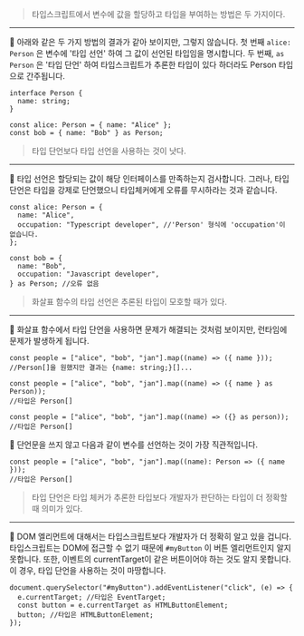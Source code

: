 > 타입스크립트에서 변수에 값을 할당하고 타입을 부여하는 방법은 두 가지이다.

---

💬 아래와 같은 두 가지 방법의 결과가 같아 보이지만, 그렇지 않습니다. 첫 번째 `alice: Person` 은 변수에 '타입 선언' 하여 그 값이 선언된 타입임을 명시합니다. 두 번째, `as Person` 은 '타입 단언' 하여 타입스크립트가 추론한 타입이 있다 하더라도 Person 타입으로 간주됩니다.

```tsx
interface Person {
  name: string;
}

const alice: Person = { name: "Alice" };
const bob = { name: "Bob" } as Person;
```

> 타입 단언보다 타입 선언을 사용하는 것이 낫다.

---

💬 타입 선언은 할당되는 값이 해당 인터페이스를 만족하는지 검사합니다. 그러나, 타입 단언은 타입을 강제로 단언했으니 타입체커에게 오류를 무시하라는 것과 같습니다.

```tsx
const alice: Person = {
  name: "Alice",
  occupation: "Typescript developer", //'Person' 형식에 'occupation'이 없습니다.
};

const bob = {
  name: "Bob",
  occupation: "Javascript developer",
} as Person; //오류 없음
```

> 화살표 함수의 타입 선언은 추론된 타입이 모호할 때가 있다.

---

💬 화살표 함수에서 타입 단언을 사용하면 문제가 해결되는 것처럼 보이지만, 런타임에 문제가 발생하게 됩니다.

```tsx
const people = ["alice", "bob", "jan"].map((name) => ({ name }));
//Person[]을 원했지만 결과는 {name: string;}[]...

const people = ["alice", "bob", "jan"].map((name) => ({ name } as Person));
//타입은 Person[]

const people = ["alice", "bob", "jan"].map((name) => ({} as person));
//타입은 Person[]
```

💬 단언문을 쓰지 않고 다음과 같이 변수를 선언하는 것이 가장 직관적입니다.

```tsx
const people = ["alice", "bob", "jan"].map((name): Person => ({ name }));
//타입은 Person[]
```

> 타입 단언은 타입 체커가 추론한 타입보다 개발자가 판단하는 타입이 더 정확할 때 의미가 있다.

---

💬 DOM 엘리먼트에 대해서는 타입스크립트보다 개발자가 더 정확히 알고 있을 겁니다. 타입스크립트는 DOM에 접근할 수 없기 때문에 `#myButton` 이 버튼 엘리먼트인지 알지 못합니다. 또한, 이벤트의 currentTarget이 같은 버튼이어야 하는 것도 알지 못합니다. 이 경우, 타입 단언을 사용하는 것이 마땅합니다.

```tsx
document.querySelector("#myButton").addEventListener("click", (e) => {
  e.currentTarget; //타입은 EventTarget;
  const button = e.currentTarget as HTMLButtonElement;
  button; //타입은 HTMLButtonElement;
});
```
